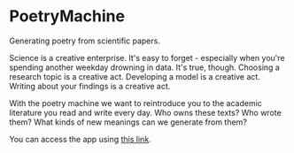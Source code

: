 # PoetryMachine

Generating poetry from scientific papers.

Science is a creative enterprise. It's easy to forget - especially when you're spending another weekday drowning in data. It's true, though. Choosing a research topic is a creative act. Developing a model is a creative act. Writing about your findings is a creative act.

With the poetry machine we want to reintroduce you to the academic literature you read and write every day. Who owns these texts? Who wrote them? What kinds of new meanings can we generate from them?

You can access the app using [this link](https://arvdv-poetrymachine-app-mm226x.streamlitapp.com/).